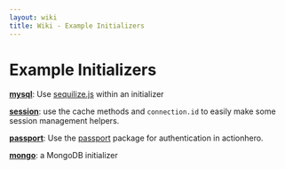 ```yaml
---
layout: wiki
title: Wiki - Example Initializers
---
```


# Example Initializers

**[mysql](/wiki/examples/initialzers/mysql.html)**: Use [sequilize.js](http://sequelizejs.com/) within an initializer

**[session](/wiki/examples/initialzers/session.html)**: use the cache methods and `connection.id` to easily make some session management helpers.

**[passport](https://gist.github.com/juancgarcia/e4caf5dc7474769f5137)**: Use the [passport](http://passportjs.org/) package for authentication in actionhero.

**[mongo](/wiki/examples/initialzers/mongo.html)**: a MongoDB initializer
